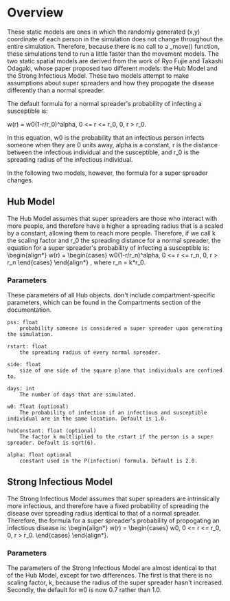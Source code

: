 # Overview

These static models are ones in which the randomly generated (x,y) coordinate of each person in the simulation does not change throughout the entire simulation. Therefore, because there is no call to a _move() function, these simulations tend to run a little faster than the movement models. The two static spatial models are derived from the work of Ryo Fujie and Takashi Odagaki, whose paper proposed two different models: the Hub Model and the Strong Infectious Model. These two models attempt to make assumptions about super spreaders and how they propogate the disease differently than a normal spreader.

The default formula for a normal spreader's probability of infecting a susceptible is:

w(r) = 
    w0(1-r/r_0)^alpha, 0 <= r <= r_0,
    0, r > r_0.

In this equation, w0 is the probability that an infectious person infects someone when they are 0 units away, alpha is a constant, r is the distance between the infectious individual and the susceptible, and r_0 is the spreading radius of the infectious individual.

In the following two models, however, the formula for a super spreader changes.
## Hub Model
The Hub Model assumes that super spreaders are those who interact with more people, and therefore have a higher a spreading radius that is a scaled by a constant, allowing them to reach more people. Therefore, if we call k the scaling factor and r_0 the spreading distance for a normal spreader, the equation for a super spreader's probability of infecting a susceptible is:
\begin{align*}
w(r) = \begin{cases}
    w0(1-r/r_n)^alpha, 0 <= r <= r_n,
    0, r > r_n
\end{cases}
\end{align*}
, where r_n = k*r_0. 

### Parameters

These parameters of all Hub objects. don't include compartment-specific parameters, which can be found in the Compartments section of the documentation.

    pss: float
        probability someone is considered a super spreader upon generating the simulation.
    
    rstart: float
        the spreading radius of every normal spreader.
    
    side: float
        size of one side of the square plane that individuals are confined to.
    
    days: int
        The number of days that are simulated.
    
    w0: float (optional)
        The probability of infection if an infectious and susceptible individual are in the same location. Default is 1.0.
    
    hubConstant: float (optional)
        The factor k multliplied to the rstart if the person is a super spreader. Default is sqrt(6).
    
    alpha: float optional
        constant used in the P(infection) formula. Default is 2.0.


## Strong Infectious Model
The Strong Infectious Model assumes that super spreaders are intrinsically more infectious, and therefore have a fixed probability of spreading the disease over spreading radius identical to that of a normal spreader. Therefore, the formula for a super spreader's probability of propogating an infectious disease is: 
\begin{align*}
w(r) = \begin{cases}
    w0, 0 <= r <= r_0,
    0, r > r_0.
\end{cases}
\end{align*}.

### Parameters

The parameters of the Strong Infectious Model are almost identical to that of the Hub Model, except for two differences. The first is that there is no scaling factor, k, because the radius of the super spreader hasn't increased. Secondly, the default for w0 is now 0.7 rather than 1.0.